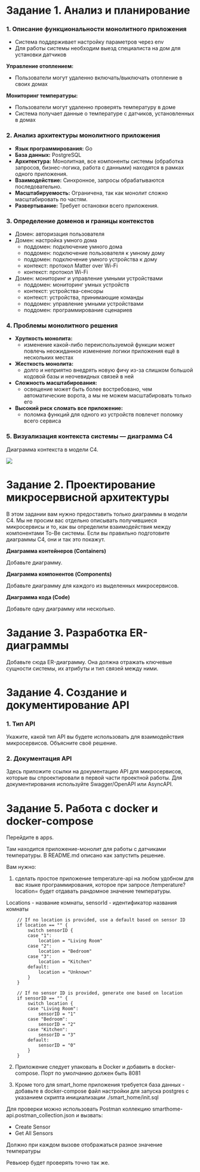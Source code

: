 # Задание 1. Анализ и планирование

### 1. Описание функциональности монолитного приложения

- Система поддерживает настройку параметров через env
- Для работы системы необходим выезд специалиста на дом для установки датчиков

**Управление отоплением:**

- Пользователи могут удаленно включать/выключать отопление в своих домах

**Мониторинг температуры:**

- Пользователи могут удаленно проверять температуру в доме
- Система получает данные о температуре с датчиков, установленных в домах

### 2. Анализ архитектуры монолитного приложения

- **Язык программирования:** Go
- **База данных:** PostgreSQL
- **Архитектура:** Монолитная, все компоненты системы (обработка запросов, бизнес-логика, работа с данными) находятся в рамках одного приложения.
- **Взаимодействие:** Синхронное, запросы обрабатываются последовательно.
- **Масштабируемость:** Ограничена, так как монолит сложно масштабировать по частям.
- **Развертывание:** Требует остановки всего приложения.

### 3. Определение доменов и границы контекстов

- Домен: авторизация пользователя
- Домен: настройка умного дома
  - поддомен: подключение умного дома
  - поддомен: подключение пользователя к умному дому
  - поддомен: подключение умного устройства к дому
  - контекст: протокол Matter over Wi-Fi
  - контекст: протокол Wi-Fi
- Домен: мониторинг и управление умными устройствами
  - поддомен: мониторинг умных устройств
  - контекст: устройства-сенсоры
  - контекст: устройства, принимающие команды
  - поддомен: управление умными устройствами
  - поддомен: программирование сценариев

### 4. Проблемы монолитного решения

- **Хрупкость монолита:**
  - изменение какой-либо переиспользуемой функции может повлечь неожиданное изменение логики приложения ещё в нескольких местах
- **Жесткость монолита:**
  - долго и неприятно внедрять новую фичу из-за слишком большой кодовой базы и неочевидных связей в ней
- **Сложность масштабирования:**
  - освещение может быть более востребовано, чем автоматические ворота, а мы не можем масштабировать только его
- **Высокий риск сломать все приложение:**
  - поломка функций для одного из устройств повлечет поломку всего сервиса

### 5. Визуализация контекста системы — диаграмма С4

Диаграмма контекста в модели C4.

![](./docs/architecture/C4_context.png)

# Задание 2. Проектирование микросервисной архитектуры

В этом задании вам нужно предоставить только диаграммы в модели C4. Мы не просим вас отдельно описывать получившиеся микросервисы и то, как вы определили взаимодействия между компонентами To-Be системы. Если вы правильно подготовите диаграммы C4, они и так это покажут.

**Диаграмма контейнеров (Containers)**

Добавьте диаграмму.

**Диаграмма компонентов (Components)**

Добавьте диаграмму для каждого из выделенных микросервисов.

**Диаграмма кода (Code)**

Добавьте одну диаграмму или несколько.

# Задание 3. Разработка ER-диаграммы

Добавьте сюда ER-диаграмму. Она должна отражать ключевые сущности системы, их атрибуты и тип связей между ними.

# Задание 4. Создание и документирование API

### 1. Тип API

Укажите, какой тип API вы будете использовать для взаимодействия микросервисов. Объясните своё решение.

### 2. Документация API

Здесь приложите ссылки на документацию API для микросервисов, которые вы спроектировали в первой части проектной работы. Для документирования используйте Swagger/OpenAPI или AsyncAPI.

# Задание 5. Работа с docker и docker-compose

Перейдите в apps.

Там находится приложение-монолит для работы с датчиками температуры. В README.md описано как запустить решение.

Вам нужно:

1. сделать простое приложение temperature-api на любом удобном для вас языке программирования, которое при запросе /temperature?location= будет отдавать рандомное значение температуры.

Locations - название комнаты, sensorId - идентификатор названия комнаты

```
	// If no location is provided, use a default based on sensor ID
	if location == "" {
		switch sensorID {
		case "1":
			location = "Living Room"
		case "2":
			location = "Bedroom"
		case "3":
			location = "Kitchen"
		default:
			location = "Unknown"
		}
	}

	// If no sensor ID is provided, generate one based on location
	if sensorID == "" {
		switch location {
		case "Living Room":
			sensorID = "1"
		case "Bedroom":
			sensorID = "2"
		case "Kitchen":
			sensorID = "3"
		default:
			sensorID = "0"
		}
	}
```

2. Приложение следует упаковать в Docker и добавить в docker-compose. Порт по умолчанию должен быть 8081

3. Кроме того для smart_home приложения требуется база данных - добавьте в docker-compose файл настройки для запуска postgres с указанием скрипта инициализации ./smart_home/init.sql

Для проверки можно использовать Postman коллекцию smarthome-api.postman_collection.json и вызвать:

- Create Sensor
- Get All Sensors

Должно при каждом вызове отображаться разное значение температуры

Ревьюер будет проверять точно так же.
